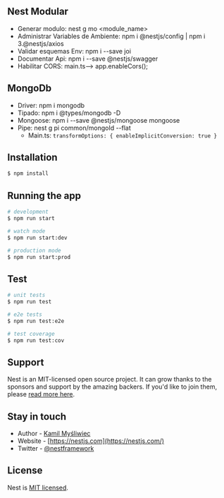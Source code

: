 ## Nest Modular
- Generar modulo: nest g mo <module_name>
- Administrar Variables de Ambiente: npm i @nestjs/config  |   npm i 3.@nestjs/axios
- Validar esquemas Env: npm i --save joi
- Documentar Api: npm i --save @nestjs/swagger
- Habilitar CORS: main.ts--> app.enableCors();
## MongoDb
- Driver: npm i mongodb
- Tipado: npm i @types/mongodb -D
- Mongoose: npm i --save @nestjs/mongoose mongoose
- Pipe: nest g pi common/mongoId --flat
  - Main.ts: ```transformOptions: { enableImplicitConversion: true }```

## Installation

```bash
$ npm install
```

## Running the app

```bash
# development
$ npm run start

# watch mode
$ npm run start:dev

# production mode
$ npm run start:prod
```

## Test

```bash
# unit tests
$ npm run test

# e2e tests
$ npm run test:e2e

# test coverage
$ npm run test:cov
```

## Support

Nest is an MIT-licensed open source project. It can grow thanks to the sponsors and support by the amazing backers. If you'd like to join them, please [read more here](https://docs.nestjs.com/support).

## Stay in touch

- Author - [Kamil Myśliwiec](https://kamilmysliwiec.com)
- Website - [https://nestjs.com](https://nestjs.com/)
- Twitter - [@nestframework](https://twitter.com/nestframework)

## License

Nest is [MIT licensed](LICENSE).

